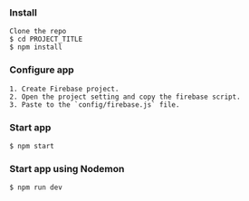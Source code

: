 ### Install

    Clone the repo
    $ cd PROJECT_TITLE
    $ npm install

### Configure app

    1. Create Firebase project.
    2. Open the project setting and copy the firebase script.
    3. Paste to the `config/firebase.js` file.

### Start app

    $ npm start

### Start app using Nodemon

    $ npm run dev
